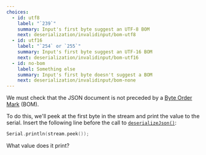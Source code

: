 ```yaml
---
choices:
  - id: utf8
    label: "`239`"
    summary: Input's first byte suggest an UTF-8 BOM
    next: deserialization/invalidinput/bom-utf8
  - id: utf16
    label: "`254` or `255`"
    summary: Input's first byte suggest an UTF-16 BOM
    next: deserialization/invalidinput/bom-utf16
  - id: no-bom
    label: Something else
    summary: Input's first byte doesn't suggest a BOM
    next: deserialization/invalidinput/bom-none
---
```


We must check that the JSON document is not preceded by a  [Byte Order Mark](https://en.wikipedia.org/wiki/Byte_order_mark) (BOM).

To do this, we'll peek at the first byte in the stream and print the value to the serial. Insert the following line before the call to [`deserializeJson()`](/v6/api/json/deserializejson/):

```c++
Serial.println(stream.peek());
```

What value does it print?
